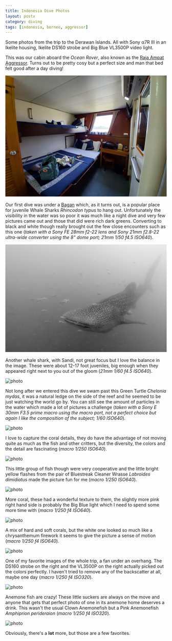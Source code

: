 ```yaml
---
title: Indonesia Dive Photos
layout: postx
category: diving
tags: [indonesia, borneo, aggressor]
---
```


Some photos from the trip to the Derawan Islands. All with Sony α7R III in an Ikelite housing, Ikelite DS160 strobe and 
Big Blue VL3500P video light.

This was our cabin aboard the _Ocean Rover_, also known as the [Raja Ampat Aggressor](https://www.aggressor.com/rajaampatyacht.php). 
Turns out to be pretty cosy but a perfect size and man that bed felt good after a day diving!

![photo](/assets/img/diving/derawan-dive-01-cabin.jpg)

Our first dive was under a [Bagan](https://en.wikipedia.org/wiki/Bagan_(fishing)) which, as it turns out, is a popular 
place for juvenile Whale Sharks _Rhincodon typus_ to hang out. Unfortunately the visibility in the water was so poor it was much like a 
night dive and very few pictures came out and those that did were rich dark greens. Converting to black and white 
though really brought out the few close encounters such as this one (_taken with a Sony FE 28mm f2-22 lens and Sony 
21mm f2.8-22 ultra-wide converter using the 8" dome port; 21mm 1/50 f4.5 ISO640_).

![photo](/assets/img/diving/derawan-dive-02-whale-shark.jpg)

Another whale shark, with Sandi, not great focus but I love the balance in the image. These were about 12-17 foot 
juveniles, big enough when they appeared right next to you out of the gloom (_21mm 1/60 f4.5 ISO640_).

![photo](/assets/img/diving/derawan-dive-03-shark-sandi.jpg)

Not long after we entered this dive we swam past this Green Turtle _Chelonia mydas_, it was a natural ledge on the side of the reef and he seemed 
to be just watching the world go by. You can still see the amount of particles in the water which made a lot of pictures 
a challenge (_taken with a Sony E 30mm F3.5 prime macro using the macro port, not a perfect choice but again I like the 
composition of the subject; 1/60 ISO640_).

![photo](/assets/img/diving/derawan-dive-04-turtle.jpg)

I love to capture the coral details, they do have the advantage of not moving quite as much as the fish and other 
critters, but the diversity, the colors and the detail are fascinating (_macro 1/250 ISO640_).

![photo](/assets/img/diving/derawan-dive-05-coral.jpg)

This little group of fish though were very cooperative and the little bright yellow flashes from the pair of Bluestreak 
Cleaner Wrasse _Labroides dimidiatus_ made the picture fun for 
me (_macro 1/250 ISO640_).

![photo](/assets/img/diving/derawan-dive-06-fish.jpg)

More coral, these had a wonderful texture to them, the slightly more pink right hand side is probably the Big Blue light 
which I need to spend some more time with (_macro 1/250 f4 ISO640_).

![photo](/assets/img/diving/derawan-dive-07-soft-coral.jpg)

A mix of hard and soft corals, but the white one looked so much like a chrysanthemum firework it seems to give the 
picture a sense of motion (_macro 1/250 f4 ISO640_).

![photo](/assets/img/diving/derawan-dive-08-fireworks.jpg)

One of my favorite images of the whole trip, a fan under an overhang. The DS160 strobe on the right and the VL3500P on 
the right actually picked out the colors perfectly. I haven't tried to remove any of the backscatter at all, maybe one 
day (_macro 1/250 f4 ISO320_).

![photo](/assets/img/diving/derawan-dive-09-fan-coral.jpg)

Anemone fish are crazy! These little suckers are always on the move and anyone that gets that perfect photo of one in its 
anemone home deserves a drink. This wasn't the usual Clown Anemonefish but a Pink Anemonefish _Amphiprion perideraion_
(_macro 1/250 f4 ISO320_).

![photo](/assets/img/diving/derawan-dive-10-clown-fish.jpg)

Obviously, there's a **lot** more, but those are a few favorites.
